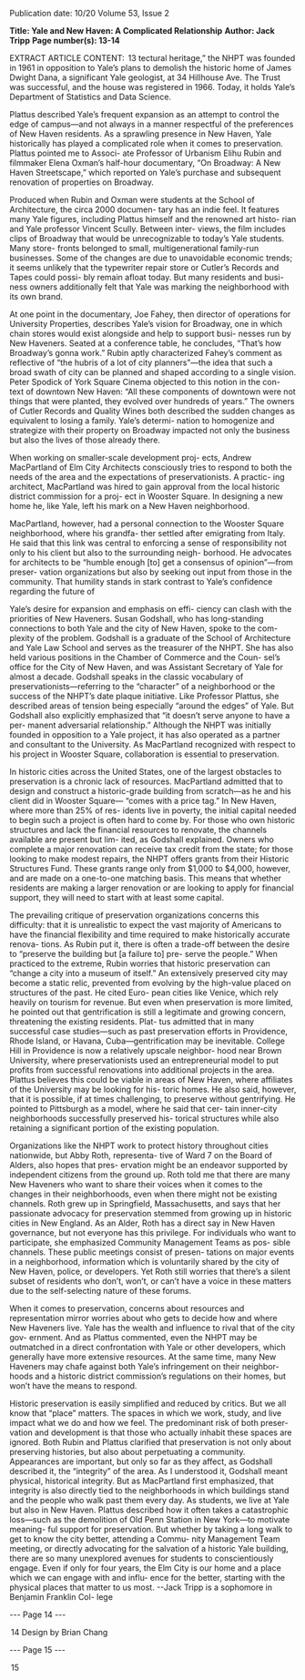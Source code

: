 Publication date: 10/20
Volume 53, Issue 2

**Title: Yale and New Haven: A Complicated Relationship**
**Author: Jack Tripp**
**Page number(s): 13-14**

EXTRACT ARTICLE CONTENT:
 13
tectural heritage,” the NHPT was founded in 1961 in 
opposition to Yale’s plans to demolish the historic home 
of James Dwight Dana, a significant Yale geologist, at 
34 Hillhouse Ave. The Trust was successful, and the 
house was registered in 1966. Today, it holds Yale’s 
Department of Statistics and Data Science. 

Plattus described Yale’s frequent expansion as an 
attempt to control the edge of campus—and not always 
in a manner respectful of the preferences of New Haven 
residents. As a sprawling presence in New Haven, 
Yale historically has played a complicated role when 
it comes to preservation. Plattus pointed me to Associ-
ate Professor of Urbanism Elihu Rubin and filmmaker 
Elena Oxman’s half-hour documentary, “On Broadway: 
A New Haven Streetscape,” which reported on Yale’s 
purchase and subsequent renovation of properties on 
Broadway. 

Produced when Rubin and Oxman were students at 
the School of Architecture, the circa 2000 documen-
tary has an indie feel. It features many Yale figures, 
including Plattus himself and the renowned art histo-
rian and Yale professor Vincent Scully. Between inter-
views, the film includes clips of Broadway that would 
be unrecognizable to today’s Yale students. Many store-
fronts belonged to small, multigenerational family-run 
businesses. Some of the changes are due to unavoidable 
economic trends; it seems unlikely that the typewriter 
repair store or Cutler’s Records and Tapes could possi-
bly remain afloat today. But many residents and busi-
ness owners additionally felt that Yale was marking the 
neighborhood with its own brand. 

At one point in the documentary, Joe Fahey, then 
director of operations for University Properties, 
describes Yale’s vision for Broadway, one in which chain 
stores would exist alongside and help to support busi-
nesses run by New Haveners. Seated at a conference 
table, he concludes, “That’s how Broadway’s gonna 
work.” Rubin aptly characterized Fahey’s comment as 
reflective of “the hubris of a lot of city planners”—the 
idea that such a broad swath of city can be planned and 
shaped according to a single vision. Peter Spodick of 
York Square Cinema objected to this notion in the con-
text of downtown New Haven: “All these components 
of downtown were not things that were planted, they 
evolved over hundreds of years.” The owners of Cutler 
Records and Quality Wines both described the sudden 
changes as equivalent to losing a family. Yale’s determi-
nation to homogenize and strategize with their property 
on Broadway impacted not only the business but also 
the lives of those already there. 

When working on smaller-scale development proj-
ects, Andrew MacPartland of Elm City Architects 
consciously tries to respond to both the needs of the 
area and the expectations of preservationists. A practic-
ing architect, MacPartland was hired to gain approval 
from the local historic district commission for a proj-
ect in Wooster Square. In designing a new home he, 
like Yale, left his mark on a New Haven neighborhood. 

MacPartland, however, had a personal connection to 
the Wooster Square neighborhood, where his grandfa-
ther settled after emigrating from Italy. He said that this 
link was central to enforcing a sense of responsibility 
not only to his client but also to the surrounding neigh-
borhood. He advocates for architects to be “humble 
enough [to] get a consensus of opinion”—from preser-
vation organizations but also by seeking out input from 
those in the community. That humility stands in stark 
contrast to Yale’s confidence regarding the future of 


Yale’s desire for expansion and emphasis on effi-
ciency can clash with the priorities of New Haveners. 
Susan Godshall, who has long-standing connections to 
both Yale and the city of New Haven, spoke to the com-
plexity of the problem. Godshall is a graduate of the 
School of Architecture and Yale Law School and serves 
as the treasurer of the NHPT. She has also held various 
positions in the Chamber of Commerce and the Coun-
sel’s office for the City of New Haven, and was Assistant 
Secretary of Yale for almost a decade. Godshall speaks 
in the classic vocabulary of preservationists—referring 
to the “character” of a neighborhood or the success 
of the NHPT’s date plaque initiative. Like Professor 
Plattus, she described areas of tension being especially 
“around the edges” of Yale. But Godshall also explicitly 
emphasized that “it doesn’t serve anyone to have a per-
manent adversarial relationship.” Although the NHPT 
was initially founded in opposition to a Yale project, 
it has also operated as a partner and consultant to the 
University. As MacPartland recognized with respect to 
his project in Wooster Square, collaboration is essential 
to preservation. 

In historic cities across the United States, one of 
the largest obstacles to preservation is a chronic lack 
of resources. MacPartland admitted that to design and 
construct a historic-grade building from scratch—as he 
and his client did in Wooster Square— “comes with a 
price tag.” In New Haven, where more than 25% of res-
idents live in poverty, the initial capital needed to begin 
such a project is often hard to come by. For those who 
own historic structures and lack the financial resources 
to renovate, the channels available are present but lim-
ited, as Godshall explained. Owners who complete a 
major renovation can receive tax credit from the state; 
for those looking to make modest repairs, the NHPT 
offers grants from their Historic Structures Fund. These 
grants range only from $1,000 to $4,000, however, and 
are made on a one-to-one matching basis. This means that 
whether residents are making a larger renovation or are 
looking to apply for financial support, they will need to 
start with at least some capital. 


The prevailing critique of preservation organizations 
concerns this difficulty: that it is unrealistic to expect the 
vast majority of Americans to have the financial flexibility 
and time required to make historically accurate renova-
tions. As Rubin put it, there is often a trade-off between 
the desire to “preserve the building but [a failure to] pre-
serve the people.” When practiced to the extreme, Rubin 
worries that historic preservation can “change a city into 
a museum of itself.” An extensively preserved city may 
become a static relic, prevented from evolving by the 
high-value placed on structures of the past. He cited Euro-
pean cities like Venice, which rely heavily on tourism for 
revenue. But even when preservation is more limited, he 
pointed out that gentrification is still a legitimate and 
growing concern, threatening the existing residents. Plat-
tus admitted that in many successful case studies—such as 
past preservation efforts in Providence, Rhode Island, or 
Havana, Cuba—gentrification may be inevitable. College 
Hill in Providence is now a relatively upscale neighbor-
hood near Brown University, where preservationists used 
an entrepreneurial model to put profits from successful 
renovations into additional projects in the area. Plattus 
believes this could be viable in areas of New Haven, 
where affiliates of the University may be looking for his-
toric homes. He also said, however, that it is possible, if 
at times challenging, to preserve without gentrifying. He 
pointed to Pittsburgh as a model, where he said that cer-
tain inner-city neighborhoods successfully preserved his-
torical structures while also retaining a significant portion 
of the existing population. 

Organizations like the NHPT work to protect history 
throughout cities nationwide, but Abby Roth, representa-
tive of Ward 7 on the Board of Alders, also hopes that pres-
ervation might be an endeavor supported by independent 
citizens from the ground up. Roth told me that there are 
many New Haveners who want to share their voices when 
it comes to the changes in their neighborhoods, even 
when there might not be existing channels. Roth grew up 
in Springfield, Massachusetts, and says that her passionate 
advocacy for preservation stemmed from growing up in 
historic cities in New England. As an Alder, Roth has a 
direct say in New Haven governance, but not everyone 
has this privilege. For individuals who want to participate, 
she emphasized Community Management Teams as pos-
sible channels. These public meetings consist of presen-
tations on major events in a neighborhood, information 
which is voluntarily shared by the city of New Haven, 
police, or developers. Yet Roth still worries that there’s a 
silent subset of residents who don’t, won’t, or can’t have 
a voice in these matters due to the self-selecting nature of 
these forums. 

When it comes to preservation, concerns about 
resources and representation mirror worries about who 
gets to decide how and where New Haveners live. Yale 
has the wealth and influence to rival that of the city gov-
ernment. And as Plattus commented, even the NHPT 
may be outmatched in a direct confrontation with Yale 
or other developers, which generally have more extensive 
resources. At the same time, many New Haveners may 
chafe against both Yale’s infringement on their neighbor-
hoods and a historic district commission’s regulations on 
their homes, but won’t have the means to respond. 

Historic preservation is easily simplified and reduced 
by critics. But we all know that “place” matters. The 
spaces in which we work, study, and live impact what we 
do and how we feel. The predominant risk of both preser-
vation and development is that those who actually inhabit 
these spaces are ignored. Both Rubin and Plattus clarified 
that preservation is not only about preserving histories, 
but also about perpetuating a community. Appearances 
are important, but only so far as they affect, as Godshall 
described it, the “integrity” of the area. As I understood 
it, Godshall meant physical, historical integrity. But as 
MacPartland first emphasized, that integrity is also directly 
tied to the neighborhoods in which buildings stand and 
the people who walk past them every day. As students, we 
live at Yale but also in New Haven. Plattus described how 
it often takes a catastrophic loss—such as the demolition 
of Old Penn Station in New York—to motivate meaning-
ful support for preservation. But whether by taking a long 
walk to get to know the city better, attending a Commu-
nity Management Team meeting, or directly advocating 
for the salvation of a historic Yale building, there are so 
many unexplored avenues for students to conscientiously 
engage. Even if only for four years, the Elm City is our 
home and a place which we can engage with and influ-
ence for the better, starting with the physical places that 
matter to us most. 
--Jack Tripp is a sophomore in Benjamin Franklin Col-
lege


--- Page 14 ---

 14
Design by Brian Chang


--- Page 15 ---

 15